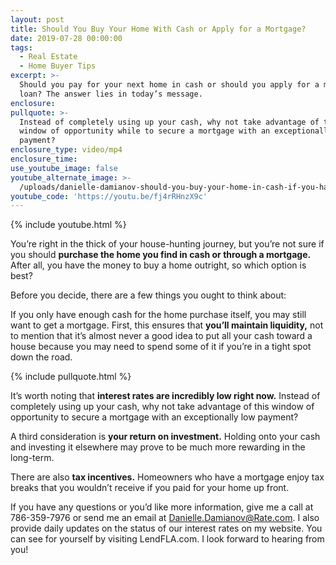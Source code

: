 ```yaml
---
layout: post
title: Should You Buy Your Home With Cash or Apply for a Mortgage?
date: 2019-07-28 00:00:00
tags:
  - Real Estate
  - Home Buyer Tips
excerpt: >-
  Should you pay for your next home in cash or should you apply for a mortgage
  loan? The answer lies in today’s message.
enclosure:
pullquote: >-
  Instead of completely using up your cash, why not take advantage of this
  window of opportunity while to secure a mortgage with an exceptionally low
  payment?
enclosure_type: video/mp4
enclosure_time:
use_youtube_image: false
youtube_alternate_image: >-
  /uploads/danielle-damianov-should-you-buy-your-home-in-cash-if-you-have-the-money-youtube.jpg
youtube_code: 'https://youtu.be/fj4rRHnzX9c'
---
```


{% include youtube.html %}

You’re right in the thick of your house-hunting journey, but you’re not sure if you should **purchase the home you find in cash or through a mortgage.** After all, you have the money to buy a home outright, so which option is best?

Before you decide, there are a few things you ought to think about:&nbsp;

If you only have enough cash for the home purchase itself, you may still want to get a mortgage. First, this ensures that **you’ll maintain liquidity,** not to mention that it’s almost never a good idea to put all your cash toward a house because you may need to spend some of it if you’re in a tight spot down the road.

{% include pullquote.html %}

It’s worth noting that **interest rates are incredibly low right now.** Instead of completely using up your cash, why not take advantage of this window of opportunity to secure a mortgage with an exceptionally low payment?

A third consideration is **your return on investment.** Holding onto your cash and investing it elsewhere may prove to be much more rewarding in the long-term. &nbsp; &nbsp; &nbsp;&nbsp;

There are also **tax incentives.** Homeowners who have a mortgage enjoy tax breaks that you wouldn’t receive if you paid for your home up front.

If you have any questions or you’d like more information, give me a call at 786-359-7976 or send me an email at [Danielle.Damianov@Rate.com](mailto:Danielle.Damianov@Rate.com). I also provide daily updates on the status of our interest rates on my website. You can see for yourself by visiting LendFLA.com. I look forward to hearing from you\!